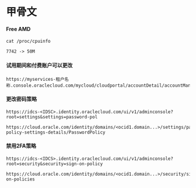 # 甲骨文
#### Free AMD
```
cat /proc/cpuinfo

7742 -> 50M

```

#### 试用期间和付费账户可以更改
```
https://myservices-租户名称.console.oraclecloud.com/mycloud/cloudportal/accountDetail/accountManagement

```

#### 更改密码策略
```
https://idcs-<IDSC>.identity.oraclecloud.com/ui/v1/adminconsole?root=settings&settings=password-pol

https://cloud.oracle.com/identity/domains/<ocid1.domain...>/settings/password-policy-settings-details/PasswordPolicy

```

#### 禁用2FA策略
```
https://idcs-<IDCS>.identity.oraclecloud.com/ui/v1/adminconsole?root=security&security=sign-on-policy

https://cloud.oracle.com/identity/domains/<ocid1.domain...>/security/sign-on-policies

```

